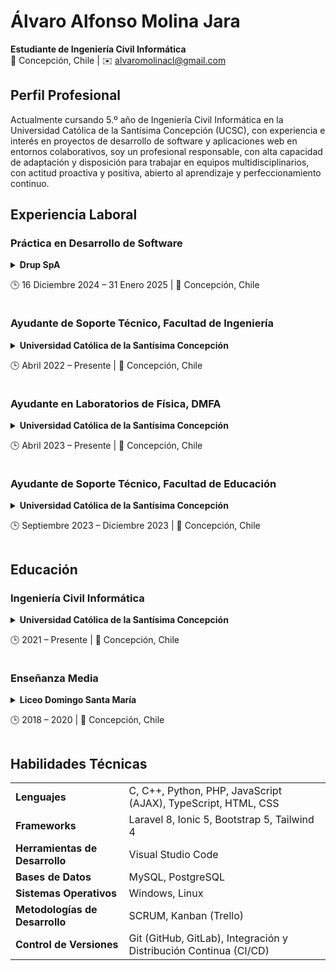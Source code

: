 # Álvaro Alfonso Molina Jara
**Estudiante de Ingeniería Civil Informática**  
📍 Concepción, Chile | ✉️ [alvaromolinacl@gmail.com](mailto:alvaromolinacl@gmail.com)

## Perfil Profesional
Actualmente cursando 5.º año de Ingeniería Civil Informática en la Universidad Católica de la Santísima Concepción (UCSC), con experiencia e interés en proyectos de desarrollo de software y aplicaciones web en entornos colaborativos, soy un profesional responsable, con alta capacidad de adaptación y disposición para trabajar en equipos multidisciplinarios, con actitud proactiva y positiva, abierto al aprendizaje y perfeccionamiento continuo.

## Experiencia Laboral
### Práctica en Desarrollo de Software
<details>

  <summary>
    <b>Drup SpA</b>
    <p>🕒 16 Diciembre 2024 – 31 Enero 2025 | 📍 Concepción, Chile</p>
  </summary>

* Trabajé junto a otros practicantes en la mantención e implementación de nuevas funcionalidades para el proyecto AppDAS, un software pensando para reducir la carga de trabajo del personal de salud que compone la Red Asistencial, en beneficio de los pacientes.

* Me encargué de implementar un modulo de carga masiva a través de Excel, el cual procesa las planillas generadas por la plataforma SINETSUR y permite en una sola operación cargar información de varios pacientes junto con sus citas médicas, además de enviar notificaciones vía SMS y correo electrónico en casos de ingreso y actualización.

* También colaboré en la revisión del código acorde a las buenas prácticas de programación y en la actualización de la documentación, con el fin de posibilitar que otros desarrolladores continúen con el proyecto.

</details>

### Ayudante de Soporte Técnico, Facultad de Ingeniería
<details>

  <summary>
    <b>Universidad Católica de la Santísima Concepción</b>
    <p>🕒 Abril 2022 – Presente | 📍 Concepción, Chile</p>
  </summary>

* Colaboro en el mantenimiento de los 24 a 32 equipos computacionales que funcionan en cada uno de los 7 laboratorios de la facultad, mediante la instalación de actualizaciones del sistema operativo Windows, y de programas que se utilizan en este contexto académico (Visual Studio, AutoCAD, ProModel, Unity, entre otros). Cuando es necesario, también realizo cambio de unidades de almacenamiento (SSD) y RAM, cables HDMI, RJ45 (Ethernet), entre otros.

* Atiendo requerimientos de soporte informático de diversa índole por parte de estudiantes, académicos y personal administrativo.

</details>

### Ayudante en Laboratorios de Física, DMFA
<details>

  <summary>
    <b>Universidad Católica de la Santísima Concepción</b>
    <p>🕒 Abril 2023 – Presente | 📍 Concepción, Chile</p>
  </summary>

* Apoyo al docente en la realización de actividades prácticas en los laboratorios para los cursos introductorios de física del Departamento de Matemática y Física Aplicadas (DMFA).

* Reviso los informes de laboratorio de los estudiantes, en los cuales deben formular una hipótesis, recopilar datos experimentales mediante una tabla y elaborar gráficos de dispersión usando Excel, para posteriormente convertir estos datos en información, identificando el comportamiento de los mismos y concluyendo sobre el o los fenómenos físicos observados.

</details>

### Ayudante de Soporte Técnico, Facultad de Educación
<details>

  <summary>
    <b>Universidad Católica de la Santísima Concepción</b>
    <p>🕒 Septiembre 2023 – Diciembre 2023 | 📍 Concepción, Chile</p>
  </summary>

* Colaboré en el control de inventario de los activos informáticos de la facultad, junto con la instalación y actualización del agente de inventario [InvGate Asset Management](https://invgate.com/asset-management).

* Fui uno de los responsables en el proceso de habilitación de la sala de doctorado de la facultad, mediante la instalación de 8 estaciones de trabajo compuestas por monitor, CPU y periféricos, además de una impresora de red. El proceso incluyó la elección de CPUs con el hardware adecuado (almacenamiento SSD, RAM, entre otros), instalación y configuración del sistema operativo Windows, configuración de drivers, configuración de IP y DNS para conexión a red LAN de la universidad vía Ethernet, e instalación del servicio de impresión de HP junto con la vinculación de cada uno de los equipos a la impresora.

* Realicé mantenimiento a equipos de los 2 laboratorios de computación del Edificio San Juan Bosco y 3 laboratorios del Edificio Tomás Moro que componen la facultad, mediante la instalación de actualizaciones del sistema operativo Windows y de programas, y cambio de unidades de almacenamiento y RAM, o de periféricos, cuando ello era necesario. También atendí y resolví requerimientos de soporte informático de diversa índole por parte de estudiantes, académicos y personal administrativo de la facultad.

</details>

## Educación
### Ingeniería Civil Informática
<details>

  <summary>
    <b>Universidad Católica de la Santísima Concepción</b>
    <p>🕒 2021 – Presente | 📍 Concepción, Chile</p>
  </summary>

* Enfoque en desarrollo de software colaborativo mediante metodologías SCRUM ([Taller de Ingeniería de Software I](https://github.com/AlvaroMolinaCL/TallerIngSoftware1-UCSC)) y Kanban (Introducción a la Ingeniería Informática, [Taller de Programación I](https://github.com/AlvaroMolinaCL/TallerDeProgramacion1-UCSC), y [Estructuras de Datos](https://github.com/AlvaroMolinaCL/EstructurasDeDatos-UCSC)).

* Modelación y construcción de bases de datos relacionales a través de MySQL ([Taller de Ingeniería de Software I](https://github.com/AlvaroMolinaCL/TallerIngSoftware1-UCSC)) y PostgreSQL ([Bases de Datos](https://github.com/AlvaroMolinaCL/BasesDeDatos-UCSC), y [Taller de Bases de Datos](https://github.com/AlvaroMolinaCL/TallerBasesDeDatos-UCSC)), incluyendo consultas multitabla, subconsultas, creación de vistas, triggers y funciones.

</details>

### Enseñanza Media
<details>

  <summary>
    <b>Liceo Domingo Santa María</b>
    <p>🕒 2018 – 2020 | 📍 Concepción, Chile</p>
  </summary>

* Experiencia en liderazgo como Tesorero (2019) y Presidente (2020) del Centro de Estudiantes.

* Participación, individual y en equipo, de torneos de debate y oratoria, en representación del establecimiento educacional, a nivel regional y nacional.

</details>

## Habilidades Técnicas
<table>
  <tr>
    <td><b>Lenguajes</b></td>
    <td>C, C++, Python, PHP, JavaScript (AJAX), TypeScript, HTML, CSS</td>
  </tr>
  <tr>
    <td><b>Frameworks</b></td>
    <td>Laravel 8, Ionic 5, Bootstrap 5, Tailwind 4</td>
  </tr>
  <tr>
    <td><b>Herramientas de Desarrollo</b></td>
    <td>Visual Studio Code</td>
  </tr>
  <tr>
    <td><b>Bases de Datos</b></td>
    <td>MySQL, PostgreSQL</td>
  </tr>
  <tr>
    <td><b>Sistemas Operativos</b></td>
    <td>Windows, Linux</td>
  </tr>
  <tr>
    <td><b>Metodologías de Desarrollo</b></td>
    <td>SCRUM, Kanban (Trello)</td>
  </tr>
  <tr>
    <td><b>Control de Versiones</b></td>
    <td>Git (GitHub, GitLab), Integración y Distribución Continua (CI/CD)</td>
  </tr>
</table>